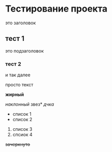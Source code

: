 # Тестирование проекта
это заголовок
## тест 1
это подзаголовок
### тест 2
и так далее

просто текст

**жирный**

*наклонный*
звез* *дчка*
* список 1
* список 2
1. список 3
1. спсиок 4

~~зачеркнуто~~